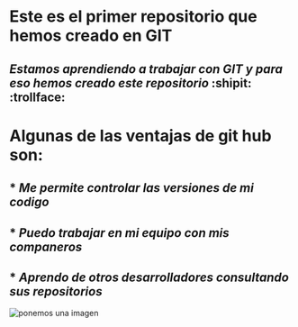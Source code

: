# **Este es el primer repositorio que hemos creado en GIT**
## *Estamos aprendiendo a trabajar con GIT y para eso hemos creado este repositorio* :shipit: :trollface:
# **Algunas de las ventajas de git hub son:**
## * *Me permite controlar las versiones de mi codigo*
## * *Puedo trabajar en mi equipo con mis companeros*
## * *Aprendo de otros desarrolladores consultando sus repositorios*
![ponemos una imagen](https://i.scdn.co/image/ab67616d0000b273cf48c2007f44cbc117ef41c8)


